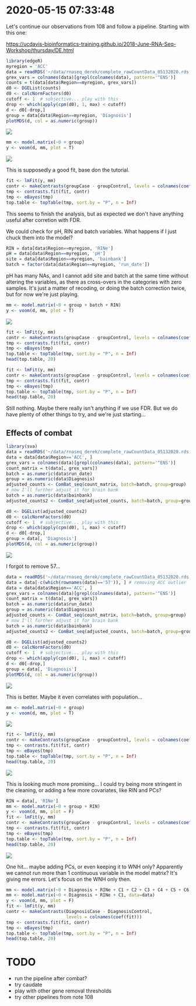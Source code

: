 # 2020-05-15 07:33:48

Let's continue our observations from 108 and follow a pipeline. Starting with
this one:

https://ucdavis-bioinformatics-training.github.io/2018-June-RNA-Seq-Workshop/thursday/DE.html

```r
library(edgeR)
myregion = 'ACC'
data = readRDS('~/data/rnaseq_derek/complete_rawCountData_05132020.rds')
grex_vars = colnames(data)[grepl(colnames(data), pattern='^ENS')]
counts = t(data[data$Region==myregion, grex_vars])
d0 <- DGEList(counts)
d0 <- calcNormFactors(d0)
cutoff <- 1  # subjective... play with this
drop <- which(apply(cpm(d0), 1, max) < cutoff)
d <- d0[-drop,]
group = data[data$Region==myregion, 'Diagnosis']
plotMDS(d, col = as.numeric(group))
```

![](images/2020-05-15-07-44-50.png)

```r
mm <- model.matrix(~0 + group)
y <- voom(d, mm, plot = T)
```

![](images/2020-05-15-07-46-05.png)

This is supposedly a good fit, base don the tutorial.

```r
fit <- lmFit(y, mm)
contr <- makeContrasts(groupCase - groupControl, levels = colnames(coef(fit)))
tmp <- contrasts.fit(fit, contr)
tmp <- eBayes(tmp)
top.table <- topTable(tmp, sort.by = "P", n = Inf)
```

This seems to finish the analysis, but as expected we don't have anything useful
after corretion with FDR.

We could check for pH, RIN and batch variables. What happens if I just chuck
them into the model?

```r
RIN = data[data$Region==myregion, 'RINe']
pH = data[data$Region==myregion, 'pH']
site = data[data$Region==myregion, 'bainbank']
batch = factor(data[data$Region==myregion, 'run_date'])
```

pH has many NAs, and I cannot add site and batch at the same time without
altering the variables, as there as cross-overs in the categories with zero
samples. It's just a matter of recoding, or doing the batch correction twice,
but for now we're just playing.

```r
mm <- model.matrix(~0 + group + batch + RIN)
y <- voom(d, mm, plot = T)
```

![](images/2020-05-15-08-05-27.png)

```r
fit <- lmFit(y, mm)
contr <- makeContrasts(groupCase - groupControl, levels = colnames(coef(fit)))
tmp <- contrasts.fit(fit, contr)
tmp <- eBayes(tmp)
top.table <- topTable(tmp, sort.by = "P", n = Inf)
head(top.table, 20)
```

```r
fit <- lmFit(y, mm)
contr <- makeContrasts(groupCase - groupControl, levels = colnames(coef(fit)))
tmp <- contrasts.fit(fit, contr)
tmp <- eBayes(tmp)
top.table <- topTable(tmp, sort.by = "P", n = Inf)
head(top.table, 20)
```

Still nothing. Maybe there really isn't anything if we use FDR. But we do have
plenty of other things to try, and we're just starting...

## Effects of combat

```r
library(sva)
data = readRDS('~/data/rnaseq_derek/complete_rawCountData_05132020.rds')
data = data[data$Region=='ACC', ]
grex_vars = colnames(data)[grepl(colnames(data), pattern='^ENS')]
count_matrix = t(data[, grex_vars])
batch = as.numeric(data$run_date)
group = as.numeric(data$Diagnosis)
adjusted_counts <- ComBat_seq(count_matrix, batch=batch, group=group)
# now I'll further adjust it for brain bank
batch = as.numeric(data$bainbank)
adjusted_counts2 <- ComBat_seq(adjusted_counts, batch=batch, group=group)

d0 <- DGEList(adjusted_counts2)
d0 <- calcNormFactors(d0)
cutoff <- 1  # subjective... play with this
drop <- which(apply(cpm(d0), 1, max) < cutoff)
d <- d0[-drop,]
group = data[, 'Diagnosis']
plotMDS(d, col = as.numeric(group))
```

![](images/2020-05-15-09-08-03.png)

I forgot to remove 57...

```r
data = readRDS('~/data/rnaseq_derek/complete_rawCountData_05132020.rds')
data = data[-c(which(rownames(data)=='57')), ] # removing ACC outlier
data = data[data$Region=='ACC', ]
grex_vars = colnames(data)[grepl(colnames(data), pattern='^ENS')]
count_matrix = t(data[, grex_vars])
batch = as.numeric(data$run_date)
group = as.numeric(data$Diagnosis)
adjusted_counts <- ComBat_seq(count_matrix, batch=batch, group=group)
# now I'll further adjust it for brain bank
batch = as.numeric(data$bainbank)
adjusted_counts2 <- ComBat_seq(adjusted_counts, batch=batch, group=group)

d0 <- DGEList(adjusted_counts2)
d0 <- calcNormFactors(d0)
cutoff <- 1  # subjective... play with this
drop <- which(apply(cpm(d0), 1, max) < cutoff)
d <- d0[-drop,]
group = data[, 'Diagnosis']
plotMDS(d, col = as.numeric(group))
```

![](images/2020-05-15-09-11-20.png)

This is better. Maybe it even correlates with population...

```r
mm <- model.matrix(~0 + group)
y <- voom(d, mm, plot = T)
```

![](images/2020-05-15-09-12-50.png)

```r
fit <- lmFit(y, mm)
contr <- makeContrasts(groupCase - groupControl, levels = colnames(coef(fit)))
tmp <- contrasts.fit(fit, contr)
tmp <- eBayes(tmp)
top.table <- topTable(tmp, sort.by = "P", n = Inf)
head(top.table, 20)
```

![](images/2020-05-15-09-15-31.png)

This is looking much more promising... I could try being more stringent in the
cleaning, or adding a few more covariates, like RIN and PCs?

```r
RIN = data[, 'RINe']
mm <- model.matrix(~0 + group + RIN)
y <- voom(d, mm, plot = F)
fit <- lmFit(y, mm)
contr <- makeContrasts(groupCase - groupControl, levels = colnames(coef(fit)))
tmp <- contrasts.fit(fit, contr)
tmp <- eBayes(tmp)
top.table <- topTable(tmp, sort.by = "P", n = Inf)
head(top.table, 20)
```

![](images/2020-05-15-09-18-11.png)

One hit... maybe adding PCs, or even keeping it to WNH only? Apparently we
cannot run more than 1 continuous variable in the model matrix? It's giving me
errors. Let's focus on the WNH only then.

```r
mm <- model.matrix(~0 + Diagnosis + RINe + C1 + C2 + C3 + C4 + C5 + C6 + C7 + C8 + C9 + C10, data=data)
mm <- model.matrix(~0 + Diagnosis + RINe + C1, data=data)
y <- voom(d, mm, plot = F)
fit <- lmFit(y, mm)
contr <- makeContrasts(DiagnosisCase - DiagnosisControl,
                       levels = colnames(coef(fit)))
tmp <- contrasts.fit(fit, contr)
tmp <- eBayes(tmp)
top.table <- topTable(tmp, sort.by = "P", n = Inf)
head(top.table, 20)
```






# TODO
* run the pipeline after combat?
* try caudate
* play with other gene removal thresholds
* try other pipelines from note 108
